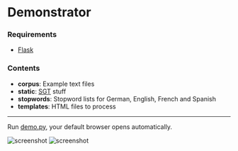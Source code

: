 # Demonstrator

### Requirements
- [Flask](http://flask.pocoo.org)

### Contents
- **corpus**: Example text files
- **static**: [SGT](https://github.com/DARIAH-DE/StyleGuideTemplate) stuff
- **stopwords**: Stopword lists for German, English, French and Spanish
- **templates**: HTML files to process

***

Run [demo.py](https://github.com/thvitt/cophi-toolbox/blob/master/demonstrator/demo.py), your default browser opens automatically.


![screenshot](https://raw.githubusercontent.com/pielstroem/Topics/master/demonstrator/Jinja2/bef.png)
![screenshot](https://raw.githubusercontent.com/pielstroem/Topics/master/demonstrator/Jinja2/after.png)
